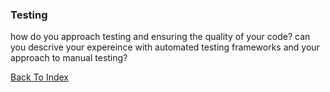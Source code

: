 ### Testing

how do you approach testing and ensuring the quality of your code?
can you descrive your expereince with automated testing frameworks and your approach to manual testing?

[Back To Index](../index.md)
